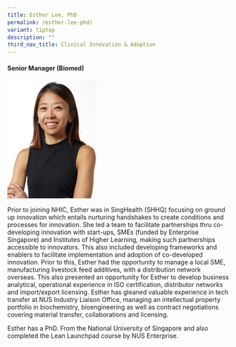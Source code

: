 ```yaml
---
title: Esther Lee, PhD
permalink: /esther-lee-phd/
variant: tiptap
description: ""
third_nav_title: Clinical Innovation & Adoption
---
```

<h4><strong>Senior Manager (Biomed)</strong></h4>
<div class="isomer-image-wrapper">
<img style="width: 40%;" height="auto" width="100%" alt="Esther Lee" src="/images/About/Our Team/Innovation and Enterprise/EstherLee_Bio.jpg">
</div>
<p>Prior to joining NHIC, Esther was in SingHealth (SHHQ) focusing on ground
up innovation which entails nurturing handshakes to create conditions and
processes for innovation. She led a team to facilitate partnerships thru
co-developing innovation with start-ups, SMEs (funded by Enterprise Singapore)
and Institutes of Higher Learning, making such partnerships accessible
to innovators. This also included developing frameworks and enablers to
facilitate implementation and adoption of co-developed innovation. Prior
to this, Esther had the opportunity to manage a local SME, manufacturing
livestock feed additives, with a distribution network overseas. This also
presented an opportunity for Esther to develop business analytical, operational
experience in ISO certification, distributor networks and import/export
licensing. Esther has gleaned valuable experience in tech transfer at NUS
Industry Liaison Office, managing an intellectual property portfolio in
biochemistry, bioengineering as well as contract negotiations covering
material transfer, collaborations and licensing.</p>
<p>Esther has a PhD. From the National University of Singapore and also completed
the Lean Launchpad course by NUS Enterprise.</p>